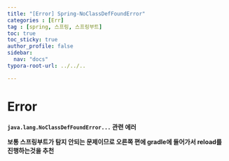 ```yaml
---
title: "[Error] Spring-NoClassDefFoundError"
categories : [Err]
tag : [spring, 스프링, 스프링부트]
toc: true
toc_sticky: true
author_profile: false
sidebar:
  nav: "docs"
typora-root-url: ../../..

---
```




# Error

**`java.lang.NoClassDefFoundError...` 관련 에러**

**보통 스프링부트가 탐지 안되는 문제이므로 오른쪽 편에 gradle에 들어가서 reload를 진행하는것을 추천**
